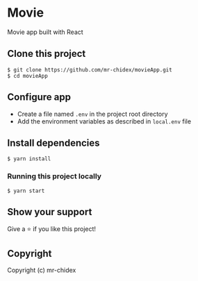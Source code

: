# Movie

Movie app built with React

## Clone this project

    $ git clone https://github.com/mr-chidex/movieApp.git
    $ cd movieApp

## Configure app

- Create a file named `.env` in the project root directory
- Add the environment variables as described in `local.env` file

## Install dependencies

    $ yarn install

### Running this project locally

    $ yarn start

## Show your support

Give a ⭐️ if you like this project!

## Copyright

Copyright (c) mr-chidex
